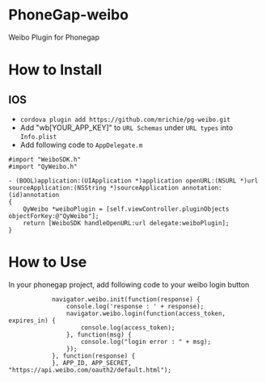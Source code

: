PhoneGap-weibo
========

Weibo Plugin for Phonegap

# How to Install
## IOS

* `cordova plugin add https://github.com/mrichie/pg-weibo.git`
* Add "wb[YOUR_APP_KEY]" to `URL Schemas` under `URL types` into `Info.plist`
* Add following code to `AppDelegate.m`
```
#import "WeiboSDK.h"
#import "QyWeibo.h"

- (BOOL)application:(UIApplication *)application openURL:(NSURL *)url sourceApplication:(NSString *)sourceApplication annotation:(id)annotation
{
    QyWeibo *weiboPlugin = [self.viewController.pluginObjects objectForKey:@"QyWeibo"];
    return [WeiboSDK handleOpenURL:url delegate:weiboPlugin];
}

```

# How to Use
In your phonegap project, add following code to your weibo login button
```
            navigator.weibo.init(function(response) {
                console.log('response : ' + response);
                navigator.weibo.login(function(access_token, expires_in) {
                    console.log(access_token);
                }, function(msg) {
                    console.log("login error : " + msg);
                });
            }, function(response) {
            }, APP_ID, APP_SECRET, "https://api.weibo.com/oauth2/default.html");

```
